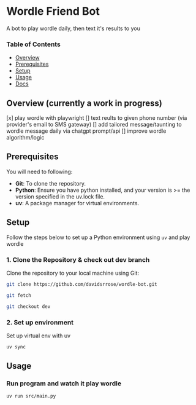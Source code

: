# Wordle Friend Bot
A bot to play wordle daily, then text it's results to you

### Table of Contents
- [Overview](#overview)
- [Prerequisites](#prerequisites)
- [Setup](#setup)
- [Usage](#usage)
- [Docs](#docs)
 
## Overview (currently a work in progress)

[x] play wordle with playwright 
[] text reults to given phone number (via provider's email to SMS gateway)
[] add tailored message/taunting to wordle message daily via chatgpt prompt/api
[] improve wordle algorithm/logic

## Prerequisites

You will need to following:
- **Git**: To clone the repository.
- **Python**: Ensure you have python installed, and your version is >= the version specified in the uv.lock file.
- **uv**: A package manager for virtual environments.

## Setup

Follow the steps below to set up a Python environment using `uv` and play wordle

### 1. Clone the Repository & check out dev branch

Clone the repository to your local machine using Git:

```bash
git clone https://github.com/davidsrrose/wordle-bot.git
```
```bash
git fetch
```
```bash
git checkout dev
```
### 2. Set up environment

Set up virtual env with uv
```bash
uv sync
```

## Usage
### Run program and watch it play wordle
```bash
uv run src/main.py
```